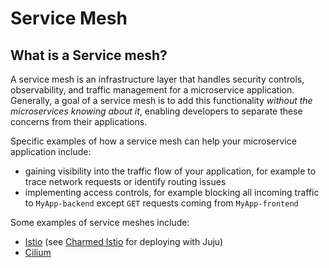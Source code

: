 # Service Mesh

## What is a Service mesh?

A service mesh is an infrastructure layer that handles security controls, observability, and traffic management for a microservice application.  Generally, a goal of a service mesh is to add this functionality *without the microservices knowing about it*, enabling developers to separate these concerns from their applications.  

Specific examples of how a service mesh can help your microservice application include:
* gaining visibility into the traffic flow of your application, for example to trace network requests or identify routing issues
* implementing access controls, for example blocking all incoming traffic to `MyApp-backend` except `GET` requests coming from `MyApp-frontend`

Some examples of service meshes include:

* [Istio](https://istio.io) (see [Charmed Istio](./istio.md) for deploying with Juju)
* [Cilium](https://cilium.io/use-cases/service-mesh/)
